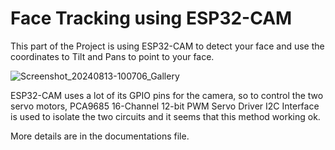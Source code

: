 # Face Tracking using ESP32-CAM
This part of the Project is using ESP32-CAM to detect your face and use the coordinates to Tilt and Pans to point to your face.

![Screenshot_20240813-100706_Gallery](https://github.com/user-attachments/assets/d3844ae2-bbff-478e-a5de-2d20f7aa0e16)

ESP32-CAM uses a lot of its GPIO pins for the camera, so to control the two servo motors, PCA9685 16-Channel 12-bit PWM Servo Driver I2C Interface is used to isolate the two circuits and it seems that this method working ok.

More details are in the documentations file.
